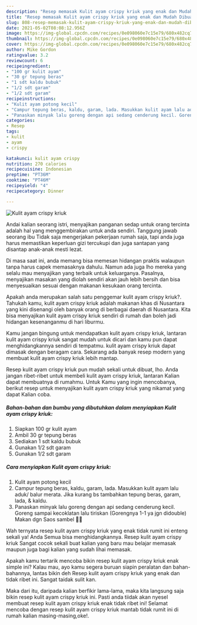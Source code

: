 ```yaml
---
description: "Resep memasak Kulit ayam crispy kriuk yang enak dan Mudah Dibuat"
title: "Resep memasak Kulit ayam crispy kriuk yang enak dan Mudah Dibuat"
slug: 808-resep-memasak-kulit-ayam-crispy-kriuk-yang-enak-dan-mudah-dibuat
date: 2021-05-02T08:08:12.956Z
image: https://img-global.cpcdn.com/recipes/0e098060e7c15e79/680x482cq70/kulit-ayam-crispy-kriuk-foto-resep-utama.jpg
thumbnail: https://img-global.cpcdn.com/recipes/0e098060e7c15e79/680x482cq70/kulit-ayam-crispy-kriuk-foto-resep-utama.jpg
cover: https://img-global.cpcdn.com/recipes/0e098060e7c15e79/680x482cq70/kulit-ayam-crispy-kriuk-foto-resep-utama.jpg
author: Mike Gordon
ratingvalue: 3.2
reviewcount: 6
recipeingredient:
- "100 gr kulit ayam"
- "30 gr tepung beras"
- "1 sdt kaldu bubuk"
- "1/2 sdt garam"
- "1/2 sdt garam"
recipeinstructions:
- "Kulit ayam potong kecil"
- "Campur tepung beras, kaldu, garam, lada. Masukkan kulit ayam lalu aduk/ balur merata. Jika kurang bs tambahkan tepung beras, garam, lada, &amp; kaldu."
- "Panaskan minyak lalu goreng dengan api sedang cenderung kecil. Goreng sampai kecoklatan lalu tiriskan (Gorengnya 1-1 ya jgn didouble) Makan dgn Saos sambel 👍🏻"
categories:
- Resep
tags:
- kulit
- ayam
- crispy

katakunci: kulit ayam crispy 
nutrition: 270 calories
recipecuisine: Indonesian
preptime: "PT36M"
cooktime: "PT46M"
recipeyield: "4"
recipecategory: Dinner

---
```



![Kulit ayam crispy kriuk](https://img-global.cpcdn.com/recipes/0e098060e7c15e79/680x482cq70/kulit-ayam-crispy-kriuk-foto-resep-utama.jpg)

Andai kalian seorang istri, menyajikan panganan sedap untuk orang tercinta adalah hal yang menggembirakan untuk anda sendiri. Tanggung jawab seorang ibu Tidak saja mengerjakan pekerjaan rumah saja, tapi anda juga harus memastikan keperluan gizi tercukupi dan juga santapan yang disantap anak-anak mesti lezat.

Di masa  saat ini, anda memang bisa memesan hidangan praktis walaupun tanpa harus capek memasaknya dahulu. Namun ada juga lho mereka yang selalu mau menyajikan yang terbaik untuk keluarganya. Pasalnya, menyajikan masakan yang diolah sendiri akan jauh lebih bersih dan bisa menyesuaikan sesuai dengan makanan kesukaan orang tercinta. 



Apakah anda merupakan salah satu penggemar kulit ayam crispy kriuk?. Tahukah kamu, kulit ayam crispy kriuk adalah makanan khas di Nusantara yang kini disenangi oleh banyak orang di berbagai daerah di Nusantara. Kita bisa menyajikan kulit ayam crispy kriuk sendiri di rumah dan boleh jadi hidangan kesenanganmu di hari liburmu.

Kamu jangan bingung untuk mendapatkan kulit ayam crispy kriuk, lantaran kulit ayam crispy kriuk sangat mudah untuk dicari dan kamu pun dapat menghidangkannya sendiri di tempatmu. kulit ayam crispy kriuk dapat dimasak dengan beragam cara. Sekarang ada banyak resep modern yang membuat kulit ayam crispy kriuk lebih mantap.

Resep kulit ayam crispy kriuk pun mudah sekali untuk dibuat, lho. Anda jangan ribet-ribet untuk membeli kulit ayam crispy kriuk, lantaran Kalian dapat membuatnya di rumahmu. Untuk Kamu yang ingin mencobanya, berikut resep untuk menyajikan kulit ayam crispy kriuk yang nikamat yang dapat Kalian coba.

<!--inarticleads1-->

##### Bahan-bahan dan bumbu yang dibutuhkan dalam menyiapkan Kulit ayam crispy kriuk:

1. Siapkan 100 gr kulit ayam
1. Ambil 30 gr tepung beras
1. Sediakan 1 sdt kaldu bubuk
1. Gunakan 1/2 sdt garam
1. Gunakan 1/2 sdt garam




<!--inarticleads2-->

##### Cara menyiapkan Kulit ayam crispy kriuk:

1. Kulit ayam potong kecil
1. Campur tepung beras, kaldu, garam, lada. Masukkan kulit ayam lalu aduk/ balur merata. Jika kurang bs tambahkan tepung beras, garam, lada, &amp; kaldu.
1. Panaskan minyak lalu goreng dengan api sedang cenderung kecil. Goreng sampai kecoklatan lalu tiriskan (Gorengnya 1-1 ya jgn didouble) Makan dgn Saos sambel 👍🏻




Wah ternyata resep kulit ayam crispy kriuk yang enak tidak rumit ini enteng sekali ya! Anda Semua bisa menghidangkannya. Resep kulit ayam crispy kriuk Sangat cocok sekali buat kalian yang baru mau belajar memasak maupun juga bagi kalian yang sudah lihai memasak.

Apakah kamu tertarik mencoba bikin resep kulit ayam crispy kriuk enak simple ini? Kalau mau, ayo kamu segera buruan siapin peralatan dan bahan-bahannya, lantas bikin deh Resep kulit ayam crispy kriuk yang enak dan tidak ribet ini. Sangat taidak sulit kan. 

Maka dari itu, daripada kalian berfikir lama-lama, maka kita langsung saja bikin resep kulit ayam crispy kriuk ini. Pasti anda tiidak akan nyesel membuat resep kulit ayam crispy kriuk enak tidak ribet ini! Selamat mencoba dengan resep kulit ayam crispy kriuk mantab tidak rumit ini di rumah kalian masing-masing,oke!.


